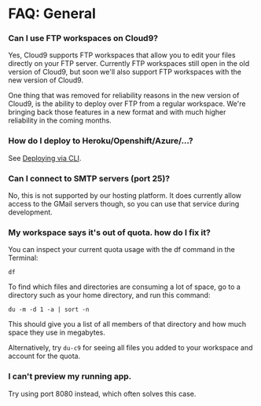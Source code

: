 # FAQ: General

### Can I use FTP workspaces on Cloud9?
Yes, Cloud9 supports FTP workspaces that allow you to edit your files directly on your FTP server. 
Currently FTP workspaces still open in the old version of Cloud9, but soon we'll also support FTP workspaces with the new version of Cloud9.

One thing that was removed for reliability reasons in the new version of Cloud9, is the ability to deploy over FTP from a regular workspace.
We're bringing back those features in a new format and with much higher reliability in the coming months.

### How do I deploy to Heroku/Openshift/Azure/...? 
See [Deploying via CLI](./deploying_via_cli.html).

### Can I connect to SMTP servers (port 25)? 
No, this is not supported by our hosting platform. It does currently allow access to the GMail servers though, so you can use that service during development.

### My workspace says it's out of quota. how do I fix it? 
You can inspect your current quota usage with the df command in the Terminal:

    df

To find which files and directories are consuming a lot of space, go to a directory such as your home directory, and run this command:

    du -m -d 1 -a | sort -n

This should give you a list of all members of that directory and how much space they use in megabytes.

Alternatively, try `du-c9` for seeing all files you added to your workspace and account for the quota.

### I can't preview my running app. 
Try using port 8080 instead, which often solves this case.